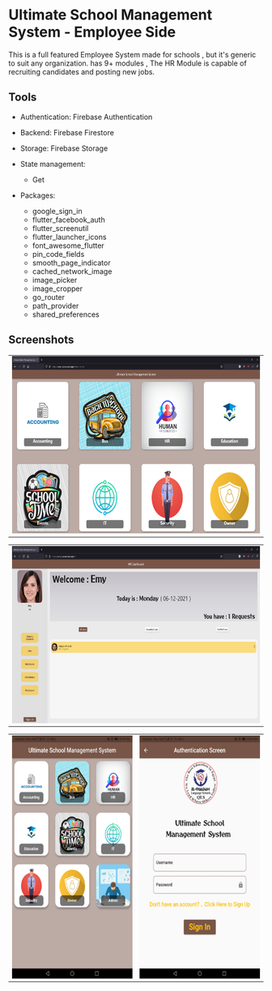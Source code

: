 # Ultimate School Management System - Employee Side

This is a full featured Employee System made for schools , but it's generic to suit any organization. has 9+ modules , The HR Module is capable of recruiting candidates and posting new jobs.

## Tools

- Authentication: Firebase Authentication
- Backend: Firebase Firestore
- Storage: Firebase Storage
- State management:
  - Get

- Packages:
  - google_sign_in
  - flutter_facebook_auth
  - flutter_screenutil
  - flutter_launcher_icons
  - font_awesome_flutter
  - pin_code_fields
  - smooth_page_indicator
  - cached_network_image
  - image_picker
  - image_cropper
  - go_router
  - path_provider
  - shared_preferences
  
## Screenshots

<table>
  <tr>
    <td><img src="assets\showcase\1.png" width=600 height=350></td>
  </tr>
</table>

<table>
  <tr>
    <td><img src="assets\showcase\2.png" width=600 height=350></td>
  </tr>
</table>

<table>
  <tr>
    <td><img src="assets\showcase\5.jpg" width=270 height=480></td>
    <td><img src="assets\showcase\6.jpg" width=270 height=480></td>
  </tr>
</table>
